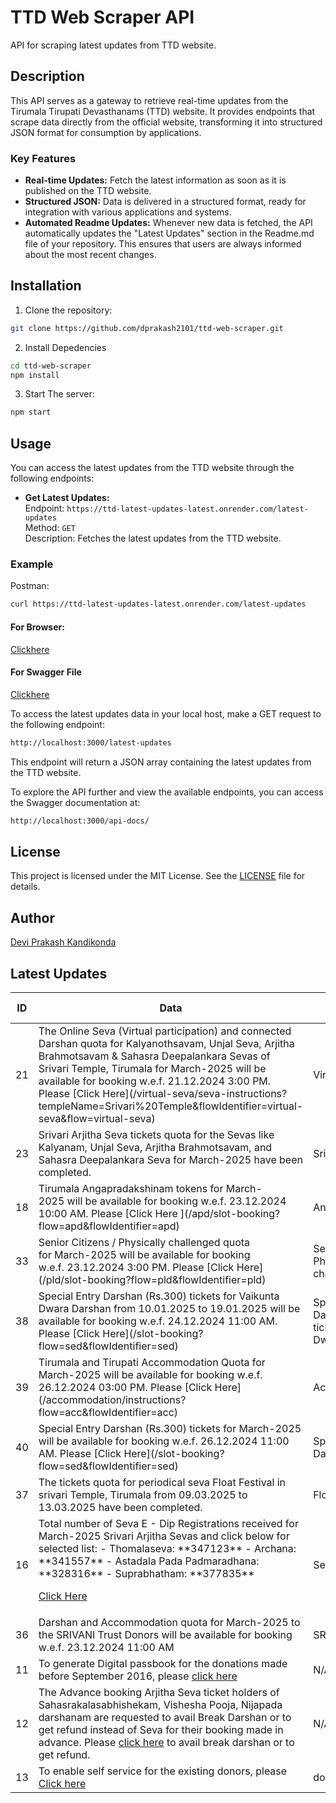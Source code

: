 # TTD Web Scraper API

API for scraping latest updates from TTD website.

## Description

This API serves as a gateway to retrieve real-time updates from the Tirumala Tirupati Devasthanams (TTD) website. It provides endpoints that scrape data directly from the official website, transforming it into structured JSON format for consumption by applications.

### Key Features

- **Real-time Updates:** Fetch the latest information as soon as it is published on the TTD website.
- **Structured JSON:** Data is delivered in a structured format, ready for integration with various applications and systems.
- **Automated Readme Updates:** Whenever new data is fetched, the API automatically updates the "Latest Updates" section in the Readme.md file of your repository. This ensures that users are always informed about the most recent changes.

## Installation

1. Clone the repository:

```bash
git clone https://github.com/dprakash2101/ttd-web-scraper.git
```

2. Install Depedencies

```bash
cd ttd-web-scraper
npm install
```

3. Start The server:

```bash
npm start
```



## Usage

You can access the latest updates from the TTD website through the following endpoints:

- **Get Latest Updates:**  
  Endpoint: `https://ttd-latest-updates-latest.onrender.com/latest-updates`  
  Method: `GET`  
  Description: Fetches the latest updates from the TTD website.

### Example
Postman:
```bash
curl https://ttd-latest-updates-latest.onrender.com/latest-updates
```
#### For Browser:
 [Clickhere](https://ttd-latest-updates-latest.onrender.com/latest-updates)

 #### For Swagger File
 [Clickhere](https://ttd-latest-updates-latest.onrender.com/api-docs/)


To access the latest updates data in your local host, make a GET request to the following endpoint:

```bash
http://localhost:3000/latest-updates
```
This endpoint will return a JSON array containing the latest updates from the TTD website.

To explore the API further and view the available endpoints, you can access the Swagger documentation at:

```bash
http://localhost:3000/api-docs/
```

## License

This project is licensed under the MIT License. See the [LICENSE](LICENSE) file for details.

## Author

[Devi Prakash Kandikonda](https://github.com/dprakash2101)

## Latest Updates
<table><thead><tr><th>ID</th><th>Data</th><th>CTA</th><th>Is Internal Redirection</th><th>Redirection Link</th></tr></thead><tbody><tr><td>21</td><td>The Online Seva (Virtual participation) and connected Darshan quota for Kalyanothsavam, Unjal Seva, Arjitha Brahmotsavam & Sahasra Deepalankara Sevas of Srivari Temple, Tirumala for March-2025 will be available for booking w.e.f. 21.12.2024 3:00 PM. Please [Click Here](/virtual-seva/seva-instructions?templeName=Srivari%20Temple&flowIdentifier=virtual-seva&flow=virtual-seva)</td><td>Virtual Seva</td><td>true</td><td>N/A</td></tr><tr><td>23</td><td>Srivari Arjitha Seva tickets quota for the Sevas like Kalyanam, Unjal Seva, Arjitha Brahmotsavam, and Sahasra Deepalankara Seva for March-2025 have been completed.</td><td>Srivari Arjitha Seva</td><td>null</td><td>N/A</td></tr><tr><td>18</td><td>Tirumala Angapradakshinam tokens for March-2025 will be available for booking w.e.f. 23.12.2024 10:00 AM. Please [Click Here ](/apd/slot-booking?flow=apd&flowIdentifier=apd)</td><td>Angapradakshinam</td><td>true</td><td>N/A</td></tr><tr><td>33</td><td>Senior Citizens / Physically challenged quota for March-2025 will be available for booking w.e.f. 23.12.2024 3:00 PM. Please [Click Here](/pld/slot-booking?flow=pld&flowIdentifier=pld)</td><td>Senior Citizens / Physically challenged</td><td>true</td><td>N/A</td></tr><tr><td>38</td><td>Special Entry Darshan (Rs.300) tickets for Vaikunta Dwara Darshan from 10.01.2025 to 19.01.2025 will be available for booking w.e.f. 24.12.2024 11:00 AM. Please [Click Here](/slot-booking?flow=sed&flowIdentifier=sed)</td><td>Special Entry Darshan (Rs.300) tickets for Vaikunta Dwara Darshan</td><td>true</td><td>N/A</td></tr><tr><td>39</td><td>Tirumala and Tirupati Accommodation Quota for March-2025 will be available for booking w.e.f. 26.12.2024 03:00 PM. Please [Click Here](/accommodation/instructions?flow=acc&flowIdentifier=acc)</td><td>Accommodation</td><td>true</td><td>N/A</td></tr><tr><td>40</td><td>Special Entry Darshan (Rs.300) tickets for March-2025  will be available for booking w.e.f. 26.12.2024 11:00 AM. Please [Click Here](/slot-booking?flow=sed&flowIdentifier=sed)</td><td>Special Entry Darshan (Rs.300</td><td>true</td><td>N/A</td></tr><tr><td>37</td><td>The tickets quota for periodical seva Float Festival in srivari Temple, Tirumala from 09.03.2025 to 13.03.2025 have been completed.</td><td>Float festival</td><td>null</td><td>N/A</td></tr><tr><td>16</td><td>Total number of Seva E - Dip Registrations received for March-2025 Srivari Arjitha Sevas and click below for selected list:
- Thomalaseva: **347123**
- Archana: **341557**
- Astadala Pada Padmaradhana: **328316**
- Suprabhatham: **377835**

[Click Here](https://ttdevasthanams.ap.gov.in/misc/images/v4/2024_12_20_EDIP_SELECTIONS.pdf)</td><td>Seva E-dip</td><td>false</td><td>N/A</td></tr><tr><td>36</td><td>Darshan and Accommodation quota for March-2025 to the SRIVANI Trust Donors will be available for booking w.e.f. 23.12.2024 11:00 AM</td><td>SRIVANI Trust</td><td>null</td><td>N/A</td></tr><tr><td>11</td><td>To generate Digital passbook for the donations made before September 2016, please [click here](https://tirupatibalaji.ap.gov.in/#/donorPassbook)</td><td>N/A</td><td>null</td><td>N/A</td></tr><tr><td>12</td><td>The Advance booking Arjitha Seva ticket holders of Sahasrakalasabhishekam, Vishesha Pooja, Nijapada darshanam are requested to avail Break Darshan or to get refund instead of Seva for their booking made in advance. Please [click here](https://arjithaseva.tirupatibalaji.ap.gov.in/#/) to avail break darshan or to get refund.</td><td>N/A</td><td>null</td><td>N/A</td></tr><tr><td>13</td><td>To enable self service for the existing    donors, please [Click here](https://tirupatibalaji.ap.gov.in/#/donorSelfservice) </td><td>donor self service</td><td>null</td><td>N/A</td></tr></tbody></table>
